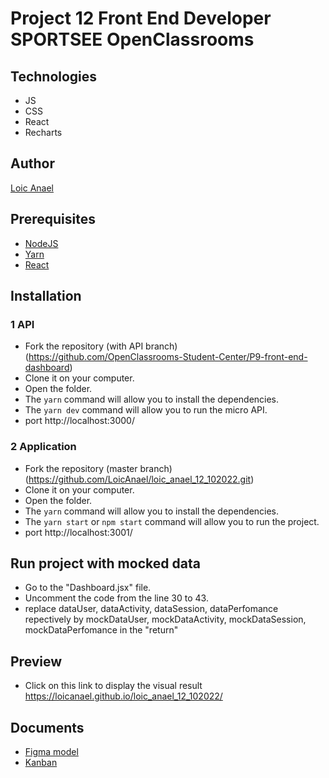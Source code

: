 # Project 12 Front End Developer SPORTSEE OpenClassrooms

## Technologies

- JS
- CSS
- React
- Recharts

## Author

[Loic Anael](https://github.com/LoicAnael)

## Prerequisites

- [NodeJS](https://nodejs.org/en/)
- [Yarn](https://yarnpkg.com/)
- [React](https://reactjs.org/docs/getting-started.html)

## Installation

### 1 API

- Fork the repository (with API branch)(https://github.com/OpenClassrooms-Student-Center/P9-front-end-dashboard)
- Clone it on your computer.
- Open the folder.
- The `yarn` command will allow you to install the dependencies.
- The `yarn dev` command will allow you to run the micro API.
- port http://localhost:3000/

### 2 Application

- Fork the repository (master branch)(https://github.com/LoicAnael/loic_anael_12_102022.git)
- Clone it on your computer.
- Open the folder.
- The `yarn` command will allow you to install the dependencies.
- The `yarn start` or `npm start` command will allow you to run the project.
- port http://localhost:3001/

## Run project with mocked data

- Go to the "Dashboard.jsx" file.
- Uncomment the code from the line 30 to 43.
- replace dataUser, dataActivity, dataSession, dataPerfomance repectively by
  mockDataUser, mockDataActivity, mockDataSession, mockDataPerfomance in the "return"

## Preview

- Click on this link to display the visual result https://loicanael.github.io/loic_anael_12_102022/

## Documents

- [Figma model](https://www.figma.com/file/BMomGVZqLZb811mDMShpLu/UI-design-Sportify-FR?node-id=0%3A1)
- [Kanban](https://www.notion.so/Tableau-de-bord-SportSee-6686aa4b5f44417881a4884c9af5669e)
